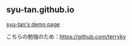 ## syu-tan.github.io
[syu-tan's demo page](https://syu-tan.github.io/)

こちらの勉強のため：https://github.com/terryky
